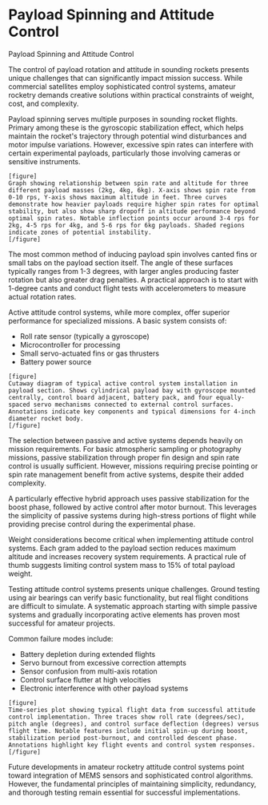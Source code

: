 # Payload Spinning and Attitude Control

Payload Spinning and Attitude Control

The control of payload rotation and attitude in sounding rockets presents unique challenges that can significantly impact mission success. While commercial satellites employ sophisticated control systems, amateur rocketry demands creative solutions within practical constraints of weight, cost, and complexity.

Payload spinning serves multiple purposes in sounding rocket flights. Primary among these is the gyroscopic stabilization effect, which helps maintain the rocket's trajectory through potential wind disturbances and motor impulse variations. However, excessive spin rates can interfere with certain experimental payloads, particularly those involving cameras or sensitive instruments.

```
[figure]
Graph showing relationship between spin rate and altitude for three different payload masses (2kg, 4kg, 6kg). X-axis shows spin rate from 0-10 rps, Y-axis shows maximum altitude in feet. Three curves demonstrate how heavier payloads require higher spin rates for optimal stability, but also show sharp dropoff in altitude performance beyond optimal spin rates. Notable inflection points occur around 3-4 rps for 2kg, 4-5 rps for 4kg, and 5-6 rps for 6kg payloads. Shaded regions indicate zones of potential instability.
[/figure]
```

The most common method of inducing payload spin involves canted fins or small tabs on the payload section itself. The angle of these surfaces typically ranges from 1-3 degrees, with larger angles producing faster rotation but also greater drag penalties. A practical approach is to start with 1-degree cants and conduct flight tests with accelerometers to measure actual rotation rates.

Active attitude control systems, while more complex, offer superior performance for specialized missions. A basic system consists of:
- Roll rate sensor (typically a gyroscope)
- Microcontroller for processing
- Small servo-actuated fins or gas thrusters
- Battery power source

```
[figure]
Cutaway diagram of typical active control system installation in payload section. Shows cylindrical payload bay with gyroscope mounted centrally, control board adjacent, battery pack, and four equally-spaced servo mechanisms connected to external control surfaces. Annotations indicate key components and typical dimensions for 4-inch diameter rocket body.
[/figure]
```

The selection between passive and active systems depends heavily on mission requirements. For basic atmospheric sampling or photography missions, passive stabilization through proper fin design and spin rate control is usually sufficient. However, missions requiring precise pointing or spin rate management benefit from active systems, despite their added complexity.

A particularly effective hybrid approach uses passive stabilization for the boost phase, followed by active control after motor burnout. This leverages the simplicity of passive systems during high-stress portions of flight while providing precise control during the experimental phase.

Weight considerations become critical when implementing attitude control systems. Each gram added to the payload section reduces maximum altitude and increases recovery system requirements. A practical rule of thumb suggests limiting control system mass to 15% of total payload weight.

Testing attitude control systems presents unique challenges. Ground testing using air bearings can verify basic functionality, but real flight conditions are difficult to simulate. A systematic approach starting with simple passive systems and gradually incorporating active elements has proven most successful for amateur projects.

Common failure modes include:
- Battery depletion during extended flights
- Servo burnout from excessive correction attempts
- Sensor confusion from multi-axis rotation
- Control surface flutter at high velocities
- Electronic interference with other payload systems

```
[figure]
Time-series plot showing typical flight data from successful attitude control implementation. Three traces show roll rate (degrees/sec), pitch angle (degrees), and control surface deflection (degrees) versus flight time. Notable features include initial spin-up during boost, stabilization period post-burnout, and controlled descent phase. Annotations highlight key flight events and control system responses.
[/figure]
```

Future developments in amateur rocketry attitude control systems point toward integration of MEMS sensors and sophisticated control algorithms. However, the fundamental principles of maintaining simplicity, redundancy, and thorough testing remain essential for successful implementations.
